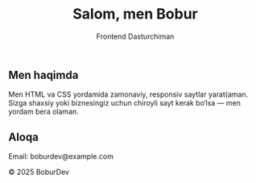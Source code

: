 <!DOCTYPE html>
<html lang="en">
<head>
  <meta charset="UTF-8">
  <meta name="viewport" content="width=device-width, initial-scale=1.0">
  <title>Bobur Portfolio</title>
  <link rel="stylesheet" href="index.css">
</head>
<body>
  <header>
    <h1>Salom, men Bobur</h1>
    <p>Frontend Dasturchiman</p>
  </header>

  <section class="about">
    <h2>Men haqimda</h2>
    <p>Men HTML va CSS yordamida zamonaviy, responsiv saytlar yarat(aman. Sizga shaxsiy yoki biznesingiz uchun chiroyli sayt kerak bo‘lsa — men yordam bera olaman.</p>
  </section>

  <section class="contact">
    <h2>Aloqa</h2>
    <p>Email: boburdev@example.com</p>
  </section>

  <footer>
    <p>&copy; 2025 BoburDev</p>
  </footer>
</body>
</html>
